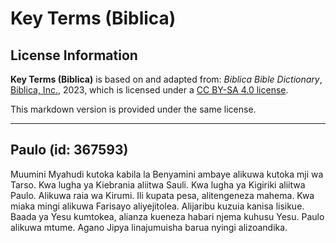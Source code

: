 # Key Terms (Biblica)

## License Information

**Key Terms (Biblica)** is based on and adapted from: _Biblica Bible Dictionary_, [Biblica, Inc.](https://www.biblica.com/), 2023, which is licensed under a [CC BY-SA 4.0 license](https://creativecommons.org/licenses/by-sa/4.0/legalcode.en).

This markdown version is provided under the same license.



--------------------------------

## Paulo (id: 367593)

Muumini Myahudi kutoka kabila la Benyamini ambaye alikuwa kutoka mji wa Tarso. Kwa lugha ya Kiebrania aliitwa Sauli. Kwa lugha ya Kigiriki aliitwa Paulo. Alikuwa raia wa Kirumi. Ili kupata pesa, alitengeneza mahema. Kwa miaka mingi alikuwa Farisayo aliyejitolea. Alijaribu kuzuia kanisa lisikue. Baada ya Yesu kumtokea, alianza kueneza habari njema kuhusu Yesu. Paulo alikuwa mtume. Agano Jipya linajumuisha barua nyingi alizoandika.


